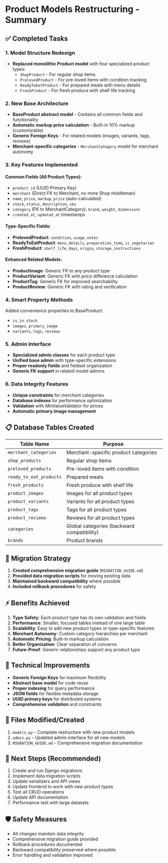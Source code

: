 # Product Models Restructuring - Summary

## ✅ Completed Tasks

### 1. Model Structure Redesign
- **Replaced monolithic Product model** with four specialized product types:
  - `ShopProduct` - For regular shop items
  - `PrelovedProduct` - For pre-loved items with condition tracking
  - `ReadyToEatProduct` - For prepared meals with menu details
  - `FreshProduct` - For fresh produce with shelf life tracking

### 2. New Base Architecture
- **BaseProduct abstract model** - Contains all common fields and functionality
- **Automatic markup price calculation** - Built-in 10% markup (customizable)
- **Generic Foreign Keys** - For related models (images, variants, tags, reviews)
- **Merchant-specific categories** - `MerchantCategory` model for merchant autonomy

### 3. Key Features Implemented

#### Common Fields (All Product Types):
- `product_id` (UUID Primary Key)
- `merchant` (Direct FK to Merchant, no more Shop middleman)
- `name`, `price`, `markup_price` (auto-calculated)
- `stock`, `status`, `description`, `sku`
- `category` (FK to MerchantCategory), `brand`, `weight`, `dimensions`
- `created_at`, `updated_at` timestamps

#### Type-Specific Fields:
- **PrelovedProduct**: `condition`, `usage_notes`
- **ReadyToEatProduct**: `menu_details`, `preparation_time`, `is_vegetarian`
- **FreshProduct**: `shelf_life_days`, `origin`, `storage_instructions`

#### Enhanced Related Models:
- **ProductImage**: Generic FK to any product type
- **ProductVariant**: Generic FK with price difference calculation
- **ProductTag**: Generic FK for improved searchability
- **ProductReview**: Generic FK with rating and verification

### 4. Smart Property Methods
Added convenience properties to BaseProduct:
- `is_in_stock`
- `images`, `primary_image`
- `variants`, `tags`, `reviews`

### 5. Admin Interface
- **Specialized admin classes** for each product type
- **Unified base admin** with type-specific extensions
- **Proper readonly fields** and fieldset organization
- **Generic FK support** in related model admins

### 6. Data Integrity Features
- **Unique constraints** for merchant categories
- **Database indexes** for performance optimization
- **Validation** with MinValueValidator for prices
- **Automatic primary image management**

## 📋 Database Tables Created

| Table Name | Purpose |
|------------|---------|
| `merchant_categories` | Merchant-specific product categories |
| `shop_products` | Regular shop items |
| `preloved_products` | Pre-loved items with condition |
| `ready_to_eat_products` | Prepared meals |
| `fresh_products` | Fresh produce with shelf life |
| `product_images` | Images for all product types |
| `product_variants` | Variants for all product types |
| `product_tags` | Tags for all product types |
| `product_reviews` | Reviews for all product types |
| `categories` | Global categories (backward compatibility) |
| `brands` | Product brands |

## 🔄 Migration Strategy

1. **Created comprehensive migration guide** (`MIGRATION_GUIDE.md`)
2. **Provided data migration scripts** for moving existing data
3. **Maintained backward compatibility** where possible
4. **Included rollback procedures** for safety

## ⚡ Benefits Achieved

1. **Type Safety**: Each product type has its own validation and fields
2. **Performance**: Smaller, focused tables instead of one large table
3. **Scalability**: Easy to add new product types or type-specific features
4. **Merchant Autonomy**: Custom category hierarchies per merchant
5. **Automatic Pricing**: Built-in markup calculation
6. **Better Organization**: Clear separation of concerns
7. **Future-Proof**: Generic relationships support any product type

## 🔧 Technical Improvements

- **Generic Foreign Keys** for maximum flexibility
- **Abstract base model** for code reuse
- **Proper indexing** for query performance
- **JSON fields** for flexible metadata storage
- **UUID primary keys** for distributed systems
- **Comprehensive validation** and constraints

## 📁 Files Modified/Created

1. `models.py` - Complete restructure with new product models
2. `admin.py` - Updated admin interface for all new models
3. `MIGRATION_GUIDE.md` - Comprehensive migration documentation

## 🎯 Next Steps (Recommended)

1. Create and run Django migrations
2. Implement data migration scripts
3. Update serializers and API views
4. Update frontend to work with new product types
5. Test all CRUD operations
6. Update API documentation
7. Performance test with large datasets

## 🛡️ Safety Measures

- All changes maintain data integrity
- Comprehensive migration guide provided
- Rollback procedures documented
- Backward compatibility preserved where possible
- Error handling and validation improved